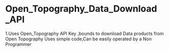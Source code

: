 # Open_Topography_Data_Download _API
1.Uses Open_Topography API Key ,bounds to download Data products from Open Topography 
Uses simple code,Can be easily operated by a Non Programmer 

